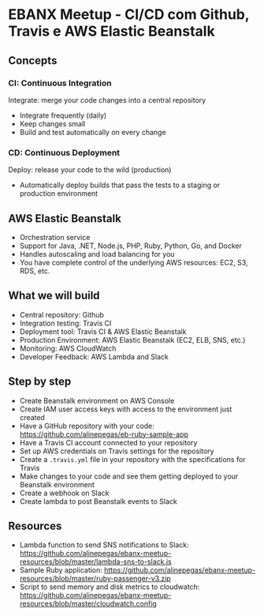 # EBANX Meetup - CI/CD com Github, Travis e AWS Elastic Beanstalk

## Concepts

### CI: Continuous Integration
Integrate: merge your code changes into a central repository
- Integrate frequently (daily)
- Keep changes small
- Build and test automatically on every change

### CD: Continuous Deployment
Deploy: release your code to the wild (production)
- Automatically deploy builds that pass the tests to a staging or production environment

## AWS Elastic Beanstalk
- Orchestration service
- Support for Java, .NET, Node.js, PHP, Ruby, Python, Go, and Docker
- Handles autoscaling and load balancing for you
- You have complete control of the underlying AWS resources: EC2, S3, RDS, etc.

## What we will build
- Central repository: Github
- Integration testing: Travis CI
- Deployment tool: Travis CI & AWS Elastic Beanstalk
- Production Environment: AWS Elastic Beanstalk (EC2, ELB, SNS, etc.)
- Monitoring: AWS CloudWatch
- Developer Feedback: AWS Lambda and Slack

## Step by step
- Create Beanstalk environment on AWS Console
- Create IAM user access keys with access to the environment just created
- Have a GitHub repository with your code: https://github.com/alinepegas/eb-ruby-sample-app
- Have a Travis CI account connected to your repository
- Set up AWS credentials on Travis settings for the repository
- Create a `.travis.yml` file in your repository with the specifications for Travis
- Make changes to your code and see them getting deployed to your Beanstalk environment
- Create a webhook on Slack
- Create lambda to post Beanstalk events to Slack

## Resources
- Lambda function to send SNS notifications to Slack: https://github.com/alinepegas/ebanx-meetup-resources/blob/master/lambda-sns-to-slack.js
- Sample Ruby application: https://github.com/alinepegas/ebanx-meetup-resources/blob/master/ruby-passenger-v3.zip
- Script to send memory and disk metrics to cloudwatch: https://github.com/alinepegas/ebanx-meetup-resources/blob/master/cloudwatch.config
